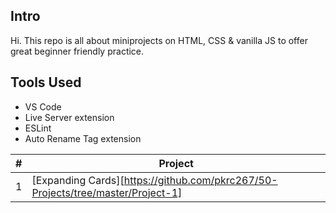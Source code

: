 ## Intro
Hi. This repo is all about miniprojects on HTML, CSS & vanilla JS to offer great beginner friendly practice.

## Tools Used
- VS Code
- Live Server extension
- ESLint
- Auto Rename Tag extension

| # | Project |
| ------ | ------ |
| 1 | [Expanding Cards][https://github.com/pkrc267/50-Projects/tree/master/Project-1] |